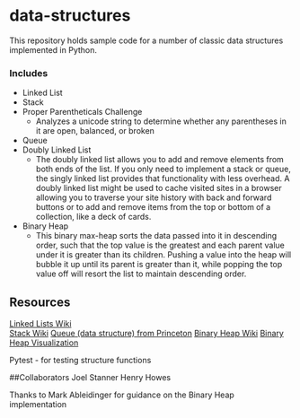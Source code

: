 # data-structures

This repository holds sample code for a number of classic data structures implemented in Python.

### Includes

* Linked List  
* Stack
* Proper Parentheticals Challenge
    - Analyzes a unicode string to determine whether any parentheses in it are open, balanced, or broken
* Queue
* Doubly Linked List
    - The doubly linked list allows you to add and remove elements from both ends of the list. If you only need to implement a stack or queue, the singly linked list provides that functionality with less overhead. A doubly linked list might be used to cache visited sites in a browser allowing you to traverse your site history with back and forward buttons or to add and remove items from the top or bottom of a collection, like a deck of cards.
* Binary Heap
    - This binary max-heap sorts the data passed into it in descending order, such that the top value is the greatest and each parent value under it is greater than its children. Pushing a value into the heap will bubble it up until its parent is greater than it, while popping the top value off will resort the list to maintain descending order.



## Resources
[Linked Lists Wiki](http://en.wikipedia.org/wiki/Linked_list)  
[Stack Wiki](http://en.wikipedia.org/wiki/Stack_(abstract_data_type))  
[Queue (data structure) from Princeton](http://www.princeton.edu/~achaney/tmve/wiki100k/docs/Queue_(data_structure).html)
[Binary Heap Wiki](http://en.wikipedia.org/wiki/Binary_heap)
[Binary Heap Visualization](http://www.comp.nus.edu.sg/~stevenha/visualization/heap.html)

Pytest - for testing structure functions

##Collaborators
Joel Stanner
Henry Howes

Thanks to Mark Ableidinger for guidance on the Binary Heap implementation

